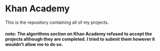 # Khan Academy

This is the repository containing all of my projects.

#### **note:** The algorithms section on Khan Academy refused to accept the projects although they are completed. I tried to submit them however it wouldn't allow me to do so.
